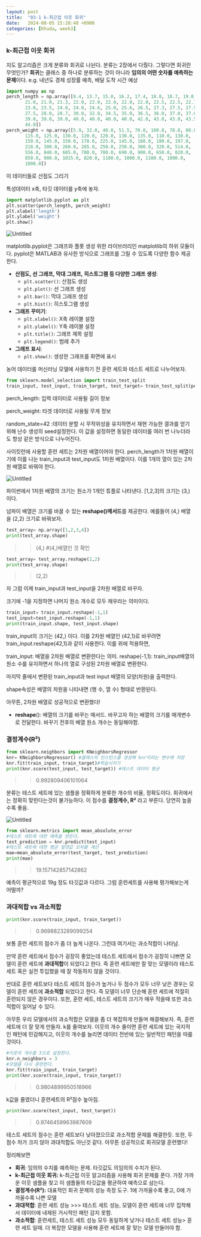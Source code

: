 ```yaml
---
layout: post
title:  "03-1 k-최근접 이웃 회귀"
date:   2024-08-05 15:28:48 +0900
categories: [Khuda, week3]
---
```

### k-최근접 이웃 회귀

지도 알고리즘은 크게 분류와 회귀로 나뉜다. 분류는 2장에서 다뤘다. 그렇다면 회귀란 무엇인가? **회귀**는 클래스 중 하나로 분류하는 것이 아니라 **임의의 어떤 숫자를 예측하는 문제**이다. e.g. 내년도 경제 성장률 예측, 배달 도착 시간 예상

```python
import numpy as np
perch_length = np.array([8.4, 13.7, 15.0, 16.2, 17.4, 18.0, 18.7, 19.0, 19.6, 20.0, 21.0,
       21.0, 21.0, 21.3, 22.0, 22.0, 22.0, 22.0, 22.0, 22.5, 22.5, 22.7,
       23.0, 23.5, 24.0, 24.0, 24.6, 25.0, 25.6, 26.5, 27.3, 27.5, 27.5,
       27.5, 28.0, 28.7, 30.0, 32.8, 34.5, 35.0, 36.5, 36.0, 37.0, 37.0,
       39.0, 39.0, 39.0, 40.0, 40.0, 40.0, 40.0, 42.0, 43.0, 43.0, 43.5,
       44.0])
perch_weight = np.array([5.9, 32.0, 40.0, 51.5, 70.0, 100.0, 78.0, 80.0, 85.0, 85.0, 110.0,
       115.0, 125.0, 130.0, 120.0, 120.0, 130.0, 135.0, 110.0, 130.0,
       150.0, 145.0, 150.0, 170.0, 225.0, 145.0, 188.0, 180.0, 197.0,
       218.0, 300.0, 260.0, 265.0, 250.0, 250.0, 300.0, 320.0, 514.0,
       556.0, 840.0, 685.0, 700.0, 700.0, 690.0, 900.0, 650.0, 820.0,
       850.0, 900.0, 1015.0, 820.0, 1100.0, 1000.0, 1100.0, 1000.0,
       1000.0])
```

이 데이터들로 산점도 그리기

특성데이터 x축, 타깃 데이터를 y축에 놓자. 

```python
import matplotlib.pyplot as plt 
plt.scatter(perch_length, perch_weight)
plt.xlabel('length')
plt.ylabel('weight')
plt.show()
```

![Untitled](/assets/HW1/i1.png)

matplotlib.pyplot은 그래프와 플롯 생성 위한 라이브러리인 matplotlib의 하위 모듈이다. pyplot은 MATLAB과 유사한 방식으로 그래프를 그릴 수 있도록 다양한 함수 제공한다. 

- **산점도, 선 그래프, 막대 그래프, 히스토그램 등 다양한 그래프 생성**:
    - `plt.scatter()`: 산점도 생성
    - `plt.plot()`: 선 그래프 생성
    - `plt.bar()`: 막대 그래프 생성
    - `plt.hist()`: 히스토그램 생성
- **그래프 꾸미기**:
    - `plt.xlabel()`: X축 레이블 설정
    - `plt.ylabel()`: Y축 레이블 설정
    - `plt.title()`: 그래프 제목 설정
    - `plt.legend()`: 범례 추가
- **그래프 표시**:
    - `plt.show()`: 생성한 그래프를 화면에 표시

농어 데이터를 머신러닝 모델에 사용하기 전 훈련 세트와 테스트 세트로 나누어보자.

```python
from sklearn.model_selection import train_test_split
train_input, test_input, train_target, test_target= train_test_split(perch_length, perch_weight, random_state=42)
```

perch_length: 입력 데이터로 사용될 길이 정보

perch_weight: 타겟 데이터로 사용될 무게 정보

random_state=42 :데이터 분할 시 무작위성을 유지하면서 재현 가능한 결과를 얻기 위해 난수 생성의 seed설정한다. 이 값을 설정하면 동일한 데이터를 여러 번 나누더라도 항상 같은 방식으로 나누어진다. 

사이킷런에 사용할 훈련 세트는 2차원 배열이어야 한다. perch_length가 1차원 배열이기에 이를 나눈 train_input과 test_input도 1차원 배열이다. 이를 1개의 열이 있는 2차원 배열로 바꿔야 한다. 

![Untitled](/assets/HW1/i3.png)

파이썬에서 1차원 배열의 크기는 원소가 1개인 튜플로 나타낸다. [1,2,3]의 크기는 (3,)이다. 

넘파이 배열은 크기를 바꿀 수 있는 **reshape()메서드**를 제공한다. 예를들어 (4,) 배열을 (2,2) 크기로 바꿔보자.

```python
test_array= np.array([1,2,3,4])
print(test_array.shape)
```

>>(4,)    #(4,)배열인 것 확인 

```python
test_array= test_array.reshape(2,2)
print(test_array.shape)
```

>> (2,2)

자 그럼 이제 train_input과 test_input을 2차원 배열로 바꾸자. 

크기에 -1을 지정하면 나머지 원소 개수로 모두 채우라는 의미이다. 

```python
train_input= train_input.reshape(-1,1)
test_input=test_input.reshape(-1,1)
print(train_input.shape, test_input.shape)
```

train_input의 크기는 (42,) 이다. 이를 2차원 배열인 (42,1)로 바꾸려면 train_input.reshape(42,1)과 같이 사용한다. 이를 위에 적용하면, 

train_input: 배열을 2차원 배열로 변환한다는 의미. reshape(-1,1): train_input배열의 원소 수를 유지하면서 하나의 열로 구성된 2차원 배열로 변환한다.

마지막 줄에서 변환된 train_input과 test input 배열의 모양(차원)을 출력한다. 

shape속성은 배열의 차원을 나타내면 (행 수, 열 수) 형태로 반환된다. 

아무튼, 2차원 배열로 성공적으로 변환했다!

- **reshape**(): 배열의 크기를 바꾸는 매서드. 바꾸고자 하는 배열의 크기를 매개변수로 전달한다. 바꾸기 전후의 배열 원소 개수는 동일해야함.

### 결정계수(R²)

```python
from sklearn.neighbors import KNeighborsRegressor
knr= KNeighborsRegressor() #클래스의 인스턴스를 생성해 knr이라는 변수에 저장
knr.fit(train_input, train_target)#학습시키기
print(knr.score(test_input, test_target)) #테스트 데이터 평균
```

>> 0.992809406101064

분류는 테스트 세트에 있는 샘플을 정확하게 분류한 개수의 비율, 정확도이다. 회귀에서는 정확히 맞힌다는것이 불가능하다. 이 점수를 **결정계수, R²** 라고 부른다.  당연히 높을수록 좋음.

![Untitled](/assets/HW1/i2.png)

```python
from sklearn.metrics import mean_absolute_error
#테스트 세트에 대한 예측을 만든다.
test_prediction = knr.predict(test_input)
#테스트 세트에 대한 평균 절댓값 오차를 계산
mae=mean_absolute_error(test_target, test_prediction)
print(mae)
```

>>19.157142857142862 

예측이 평균적으로 19g 정도 타깃값과 다르다. 그럼 훈련세트를 사용해 평가해보는게 어떨까?

### 과대적합 vs 과소적합

```python
print(knr.score(train_input, train_target))
```

>>0.9698823289099254

보통 훈련 세트의 점수가 좀 더 높게 나온다. 그런데 여기서는 과소적합이 나타남.

만약 훈련 세트에서 점수가 굉장히 좋았는데 테스트 세트에서 점수가 굉장히 나쁘면 모델이 훈련 세트에 **과대적합**이 되었다고 한다. 즉 훈련 세트에만 잘 맞는 모델이라 테스트 세트 혹은 실전 투입했을 때 잘 작동하지 않을 것이다.  

반대로 훈련 세트보다 테스트 세트의 점수가 높거나 두 점수가 모두 너무 낮은 경우는 모델이 훈련 세트에 **과소적합** 되었다고 한다.  즉 모델이 너무 단순해 훈련 세트에 적절히 훈련되지 않은 경우이다.  또한, 훈련 세트, 테스트 세트의 크기가 매우 작을때 또한 과소적합이 일어날 수 있다. 

아무튼 우리 모델에서의 과소적합은 모델을 좀 더 복잡하게 만들며 해결해보자. 즉, 훈련 세트에 더 잘 맞게 만들자. k를 줄여보자. 이웃의 개수 줄이면 훈련 세트에 있는 국지적인 패턴에 민감해지고, 이웃의 개수를 늘리면 데이터 전반에 있는 일반적인 패턴을 따를 것이다. 

```python
#이웃의 개수를 3으로 설정한다.
knr.n_neighbors = 3
#모델을 다시 훈련한다.
knr.fit(train_input, train_target)
print(knr.score(train_input, train_target))
```

>> 0.9804899950518966

k값을 줄였더니 훈련세트의 R²점수 높아짐. 

```python
print(knr.score(test_input, test_target))
```

>> 0.9746459963987609

테스트 세트의 점수는 훈련 세트보다 낮아졌으므로 과소적합 문제를 해결한듯. 또한, 두 점수 차가 크지 않아 과대적합도 아닌것 같다. 아무튼 성공적으로 회귀모델 훈련했다!

정리해보면

- **회귀**: 임의의 수치를 예측하는 문제. 타깃값도 의임의의 수치가 된다.
- **k-최근접 이웃 회귀:** k-최근접 이웃 알고리즘을 사용해 회귀 문제를 푼다. 가장 가까운 이웃 샘플을 찾고 이 샘플들의 타깃값을 평균하여 예측으로 삼는다.
- **결정계수(R²):** 대표적인 회귀 문제의 성능 측정 도구. 1에 가까울수록 좋고, 0에 가까울수록 나쁜 모델
- **과대적합**: 훈련 세트 성능 >>> 테스트 세트 성능, 모델이 훈련 세트에 너무 집착해서 데이터에 내재된 거시적인 패턴 감지 못함.
- **과소적합**: 훈련세트, 테스트 세트 성능 모두 동일하게 낮거나 테스트 세트 성능> 훈련 세트 일때. 더 복잡한 모델을 사용해 훈련 세트에 잘 맞는 모델 만들어야 함.

